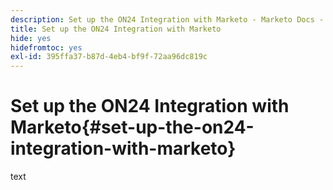 ```yaml
---
description: Set up the ON24 Integration with Marketo - Marketo Docs - Product Documentation
title: Set up the ON24 Integration with Marketo
hide: yes
hidefromtoc: yes
exl-id: 395ffa37-b87d-4eb4-bf9f-72aa96dc819c
---
```

# Set up the ON24 Integration with Marketo{#set-up-the-on24-integration-with-marketo}

text
